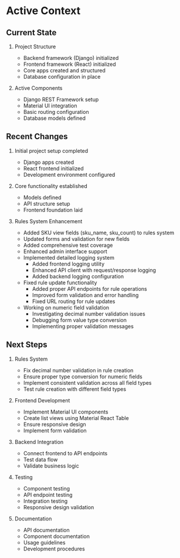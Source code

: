 # Active Context

## Current State
1. Project Structure
   - Backend framework (Django) initialized
   - Frontend framework (React) initialized
   - Core apps created and structured
   - Database configuration in place

2. Active Components
   - Django REST Framework setup
   - Material UI integration
   - Basic routing configuration
   - Database models defined

## Recent Changes
1. Initial project setup completed
   - Django apps created
   - React frontend initialized
   - Development environment configured

2. Core functionality established
   - Models defined
   - API structure setup
   - Frontend foundation laid

3. Rules System Enhancement
    - Added SKU view fields (sku_name, sku_count) to rules system
    - Updated forms and validation for new fields
    - Added comprehensive test coverage
    - Enhanced admin interface support
    - Implemented detailed logging system
      - Added frontend logging utility
      - Enhanced API client with request/response logging
      - Added backend logging configuration
    - Fixed rule update functionality
      - Added proper API endpoints for rule operations
      - Improved form validation and error handling
      - Fixed URL routing for rule updates
    - Working on numeric field validation
      - Investigating decimal number validation issues
      - Debugging form value type conversion
      - Implementing proper validation messages

## Next Steps
1. Rules System
    - Fix decimal number validation in rule creation
    - Ensure proper type conversion for numeric fields
    - Implement consistent validation across all field types
    - Test rule creation with different field types

2. Frontend Development
   - Implement Material UI components
   - Create list views using Material React Table
   - Ensure responsive design
   - Implement form validation

3. Backend Integration
   - Connect frontend to API endpoints
   - Test data flow
   - Validate business logic

4. Testing
   - Component testing
   - API endpoint testing
   - Integration testing
   - Responsive design validation

5. Documentation
   - API documentation
   - Component documentation
   - Usage guidelines
   - Development procedures
